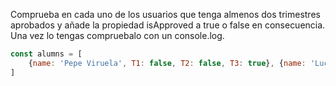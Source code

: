 Comprueba en cada uno de los usuarios que tenga almenos dos trimestres aprobados y añade la propiedad isApproved a true o false en consecuencia. Una vez lo tengas compruebalo con un console.log.

```js
const alumns = [
    {name: 'Pepe Viruela', T1: false, T2: false, T3: true}, {name: 'Lucia Aranda', T1: true, T2: false, T3: true}, {name: 'Abel Cabeza', T1: false, T2: true, T3: true}, {name: 'Alfredo Blanco', T1: false, T2: false, T3: false}, {name: 'Raquel Benito', T1: true, T2: true, T3: true}
]
```
